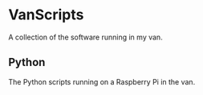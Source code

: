 # VanScripts
A collection of the software running in my van.

## Python
The Python scripts running on a Raspberry Pi in the van.
